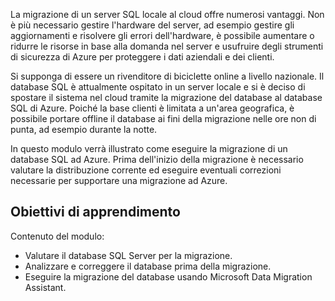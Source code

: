 La migrazione di un server SQL locale al cloud offre numerosi vantaggi. Non è più necessario gestire l'hardware del server, ad esempio gestire gli aggiornamenti e risolvere gli errori dell'hardware, è possibile aumentare o ridurre le risorse in base alla domanda nel server e usufruire degli strumenti di sicurezza di Azure per proteggere i dati aziendali e dei clienti.

Si supponga di essere un rivenditore di biciclette online a livello nazionale. Il database SQL è attualmente ospitato in un server locale e si è deciso di spostare il sistema nel cloud tramite la migrazione del database al database SQL di Azure. Poiché la base clienti è limitata a un'area geografica, è possibile portare offline il database ai fini della migrazione nelle ore non di punta, ad esempio durante la notte.

In questo modulo verrà illustrato come eseguire la migrazione di un database SQL ad Azure. Prima dell'inizio della migrazione è necessario valutare la distribuzione corrente ed eseguire eventuali correzioni necessarie per supportare una migrazione ad Azure.

## <a name="learning-objectives"></a>Obiettivi di apprendimento

Contenuto del modulo:

- Valutare il database SQL Server per la migrazione.
- Analizzare e correggere il database prima della migrazione.
- Eseguire la migrazione del database usando Microsoft Data Migration Assistant.
